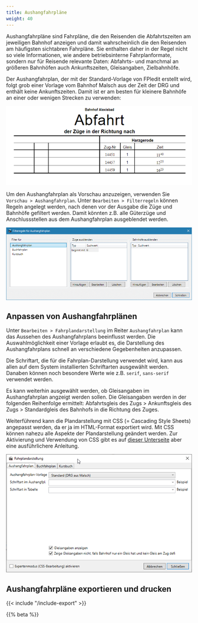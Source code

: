 ```yaml
---
title: Aushangfahrpläne
weight: 40
---
```


Aushangfahrpläne sind Fahrpläne, die den Reisenden die Abfahrtszeiten am jeweiligen Bahnhof anzeigen und damit wahrscheinlich die den Reisenden am häufigsten sichtabren Fahrpläne. Sie enthalten daher in der Regel nicht so viele Informationen, wie andere betriebsinterne Fahrplanformate, sondern nur für Reisende relevante Daten: Abfahrts- und manchmal an größeren Bahnhöfen auch Ankunftszeiten, Gleisangaben, Zielbahnhöfe.

Der Aushangfahrplan, der mit der Standard-Vorlage von FPledit erstellt wird, folgt grob einer Vorlage vom Bahnhof Malsch aus der Zeit der DRG und enthält keine Ankunftszeiten. Damit ist er am besten für kleinere Bahnhöfe an einer oder wenigen Strecken zu verwenden:

![Beispiel, Quelle der Daten: Buchfahrplanheft 721-33 der DR aus dem Jahr 1894/85](afpl.png)

Um den Aushangfahrplan als Vorschau anzuzeigen, verwenden Sie `Vorschau > Aushangfahrplan`. Unter `Bearbeiten > Filterregeln` können Regeln angelegt werden, nach denen vor der Ausgabe die Züge und Bahnhöfe gefiltert werden. Damit könnten z.B. alle Güterzüge und Anschlussstellen aus dem Aushangfahrplan ausgeblendet werden.

![Filterregeln zum Ausblenden im Aushangfahrplan](filterfenster.png)

## Anpassen von Aushangfahrplänen
Unter `Bearbeiten > Fahrplandarstellung` im Reiter `Aushangfahrplan` kann das Aussehen des Aushangfahrplans beeinflusst werden. Die Auswahlmöglichkeit einer Vorlage erlaubt es, die Darstellung des Aushangfahrplans schnell an verschiedene Gegebenheiten anzupassen.

Die Schriftart, die für die Fahrplan-Darstellung verwendet wird, kann aus allen auf dem System installierten Schriftarten ausgewählt werden. Danaben können noch besondere Werte wie z.B. `serif`, `sans-serif` verwendet werden.

Es kann weiterhin ausgewählt werden, ob Gleisangaben im Aushangfahrplan angzeigt werden sollen. Die Gleisangaben werden in der folgenden Reihenfolge ermittelt: Abfahrtsgleis des Zugs > Ankunftsgleis des Zugs > Standardgleis des Bahnhofs in die Richtung des Zuges.

Weiterführend kann die Plandarstellung mit CSS (= Cascading Style Sheets) angepasst werden, da er ja im HTML-Format exportiert wird. Mit CSS können nahezu alle Aspekte der Plandarstellung geändert werden. Zur Aktivierung und Verwendung von CSS gibt es auf [dieser Unterseite](/dev/css/) aber eine ausführlichere Anleitung.

![Anpassung der Aushangfahrplansdarstellung](afpl-darstellung.png)

## Aushangfahrpläne exportieren und drucken
{{< include "/include-export" >}}

{{% beta %}}
